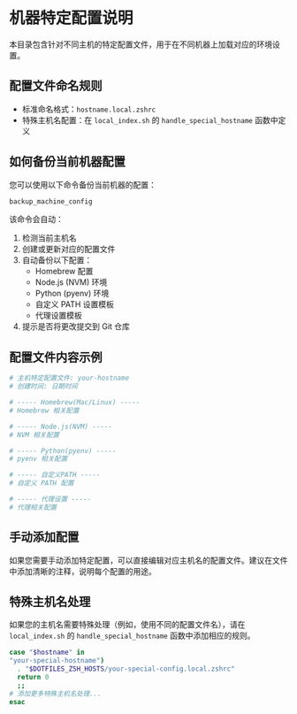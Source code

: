 # 机器特定配置说明

本目录包含针对不同主机的特定配置文件，用于在不同机器上加载对应的环境设置。

## 配置文件命名规则

- 标准命名格式：`hostname.local.zshrc`
- 特殊主机名配置：在 `local_index.sh` 的 `handle_special_hostname` 函数中定义

## 如何备份当前机器配置

您可以使用以下命令备份当前机器的配置：

```bash
backup_machine_config
```

该命令会自动：

1. 检测当前主机名
2. 创建或更新对应的配置文件
3. 自动备份以下配置：
   - Homebrew 配置
   - Node.js (NVM) 环境
   - Python (pyenv) 环境
   - 自定义 PATH 设置模板
   - 代理设置模板
4. 提示是否将更改提交到 Git 仓库

## 配置文件内容示例

```bash
# 主机特定配置文件: your-hostname
# 创建时间: 日期时间

# ----- Homebrew(Mac/Linux) -----
# Homebrew 相关配置

# ----- Node.js(NVM) -----
# NVM 相关配置

# ----- Python(pyenv) -----
# pyenv 相关配置

# ----- 自定义PATH -----
# 自定义 PATH 配置

# ----- 代理设置 -----
# 代理相关配置
```

## 手动添加配置

如果您需要手动添加特定配置，可以直接编辑对应主机名的配置文件。建议在文件中添加清晰的注释，说明每个配置的用途。

## 特殊主机名处理

如果您的主机名需要特殊处理（例如，使用不同的配置文件名），请在 `local_index.sh` 的 `handle_special_hostname` 函数中添加相应的规则。

```bash
case "$hostname" in
"your-special-hostname")
  . "$DOTFILES_ZSH_HOSTS/your-special-config.local.zshrc"
  return 0
  ;;
# 添加更多特殊主机名处理...
esac
```